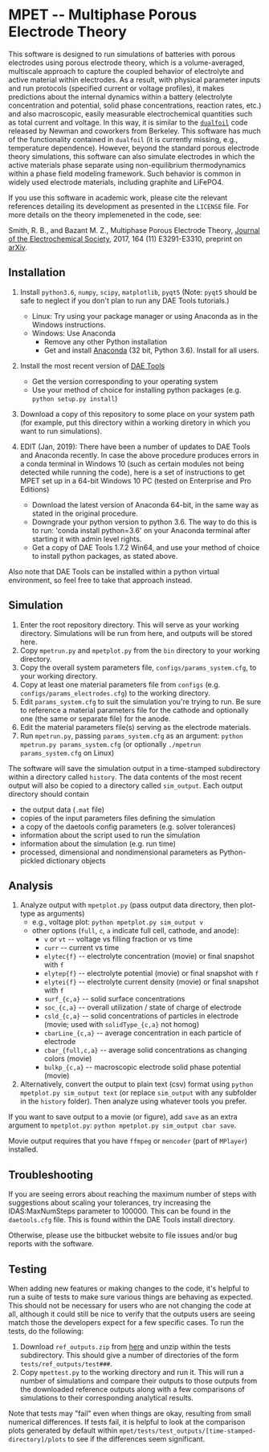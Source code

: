 # MPET -- Multiphase Porous Electrode Theory

This software is designed to run simulations of batteries with porous electrodes using porous
electrode theory, which is a volume-averaged, multiscale approach to capture the coupled behavior
of electrolyte and active material within electrodes. As a result, with physical parameter inputs
and run protocols (specified current or voltage profiles), it makes predictions about the internal
dynamics within a battery (electrolyte concentration and potential, solid phase concentrations,
reaction rates, etc.) and also macroscopic, easily measurable electrochemical quantities such as
total current and voltage. In this way, it is similar to the
[`dualfoil`](http://www.cchem.berkeley.edu/jsngrp/fortran.html) code released by Newman and
coworkers from Berkeley. This software has much of the functionality contained in `dualfoil` (it is
currently missing, e.g., temperature dependence). However, beyond the standard porous electrode
theory simulations, this software can also simulate electrodes in which the active materials phase
separate using non-equilibrium thermodynamics within a phase field modeling framework. Such
behavior is common in widely used electrode materials, including graphite and LiFePO4.

If you use this software in academic work, please cite the relevant references detailing its
development as presented in the `LICENSE` file. For more details on the theory implemeneted in the
code, see:

Smith, R. B., and Bazant M. Z., Multiphase Porous Electrode Theory,
[Journal of the Electrochemical Society](https://doi.org/10.1149/2.0171711jes),
2017, 164 (11) E3291-E3310,
preprint on [arXiv](https://arxiv.org/abs/1702.08432).

## Installation

1.  Install `python3.6`, `numpy`, `scipy`, `matplotlib`, `pyqt5` (Note: `pyqt5` should be safe to
    neglect if you don't plan to run any DAE Tools tutorials.)
    - Linux: Try using your package manager or using Anaconda as in the Windows instructions.
    - Windows: Use Anaconda
        - Remove any other Python installation
        - Get and install [Anaconda](https://www.continuum.io/downloads) (32 bit, Python 3.6).
          Install for all users.
2.  Install the most recent version of [DAE Tools](http://daetools.com/downloads.html)
    - Get the version corresponding to your operating system
    - Use your method of choice for installing python packages
      (e.g. `python setup.py install`)
3.  Download a copy of this repository to some place on your system path (for example, put this
    directory within a working diretory in which you want to run simulations).
    
4.  EDIT (Jan, 2019): There have been a number of updates to DAE Tools and Anaconda recently. 
    In case the above procedure produces errors in a conda terminal in Windows 10
    (such as certain modules not being detected while running the code), here is a set of instructions
    to get MPET set up in a 64-bit Windows 10 PC (tested on Enterprise and Pro Editions)      
    - Download the latest version of Anaconda 64-bit, in the same way as stated in the
      original procedure.
    - Downgrade your python version to python 3.6. The way to do this is to run: 
      'conda install python=3.6' on your Anaconda terminal after starting it with admin level rights.
    - Get a copy of DAE Tools 1.7.2 Win64, and use your method of choice to install python packages, as stated above.

Also note that DAE Tools can be installed within a python virtual environment, so feel free to take
that approach instead.

## Simulation

1.  Enter the root repository directory. This will serve as your working directory. Simulations
    will be run from here, and outputs will be stored here.
2.  Copy `mpetrun.py` and `mpetplot.py` from the `bin` directory to your working directory.
3.  Copy the overall system parameters file,
    `configs/params_system.cfg`, to your working directory.
3.  Copy at least one material parameters file from `configs`
    (e.g. `configs/params_electrodes.cfg`) to the working directory.
4.  Edit `params_system.cfg` to suit the simulation you're trying to run. Be
    sure to reference a material parameters file for the cathode and
    optionally one (the same or separate file) for the anode.
5.  Edit the material parameters file(s) serving as the electrode
    materials.
6.  Run `mpetrun.py`, passing `params_system.cfg` as an argument:
    `python mpetrun.py params_system.cfg`
    (or optionally `./mpetrun params_system.cfg` on Linux)

The software will save the simulation output in a time-stamped subdirectory within a directory
called `history`. The data contents of the most recent output will also be copied to a directory
called `sim_output`. Each output directory should contain
- the output data (`.mat` file)
- copies of the input parameters files defining the simulation
- a copy of the daetools config parameters (e.g. solver tolerances)
- information about the script used to run the simulation
- information about the simulation (e.g. run time)
- processed, dimensional and nondimensional parameters as
  Python-pickled dictionary objects

## Analysis

1.  Analyze output with `mpetplot.py` (pass output data directory, then
    plot-type as arguments)
    - e.g., voltage plot: `python mpetplot.py sim_output v`
    - other options (`full`, `c`, `a` indicate full cell, cathode, and anode):
      - `v` or `vt` -- voltage vs filling fraction or vs time
      - `curr` -- current vs time
      - `elytec{f}` -- electrolyte concentration (movie) or final snapshot with `f`
      - `elytep{f}` -- electrolyte potential (movie) or final snapshot with `f`
      - `elytei{f}` -- electrolyte current density (movie) or final snapshot with `f`
      - `surf_{c,a}` -- solid surface concentrations
      - `soc_{c,a}` -- overall utilization / state of charge of electrode
      - `csld_{c,a}` -- solid concentrations of particles in electrode (movie; used with `solidType_{c,a}` not homog)
      - `cbarLine_{c,a}` -- average concentration in each particle of electrode
      - `cbar_{full,c,a}` -- average solid concentrations as changing colors (movie)
      - `bulkp_{c,a}` -- macroscopic electrode solid phase potential (movie)
2.  Alternatively, convert the output to plain text (csv) format using
    `python mpetplot.py sim_output text` (or replace `sim_output` with
    any subfolder in the `history` folder). Then analyze using whatever
    tools you prefer.

If you want to save output to a movie (or figure), add `save` as an extra
argument to `mpetplot.py`: `python mpetplot.py sim_output cbar save`.

Movie output requires that you have `ffmpeg` or `mencoder` (part of
`MPlayer`) installed.

## Troubleshooting

If you are seeing errors about reaching the maximum number of steps with suggestions about
scaling your tolerances, try increasing the IDAS:MaxNumSteps parameter to 100000. This can be
found in the `daetools.cfg` file. This is found within the DAE Tools install directory.

Otherwise, please use the bitbucket website to file issues and/or bug reports with the software.

## Testing

When adding new features or making changes to the code, it's helpful
to run a suite of tests to make sure various things are behaving as
expected. This should not be necessary for users who are not changing
the code at all, although it could still be nice to verify that the
outputs users are seeing match those the developers expect for a few
specific cases. To run the tests, do the following:

1. Download `ref_outputs.zip` from
   [here](http://mit.edu/smithrb/www/ref_outputs.zip) and unzip within
   the tests subdirectory. This should give a number of
   directories of the form `tests/ref_outputs/test###`.
2. Copy `mpettest.py` to the working directory and run it. This will
   run a number of simulations and compare their outputs to those
   outputs from the downloaded reference outputs along with a few
   comparisons of simulations to their corresponding analytical
   results.

Note that tests may "fail" even when things are okay, resulting from small numerical differences.
If tests fail, it is helpful to look at the comparison plots generated by default within
`mpet/tests/test_outputs/[time-stamped-directory]/plots` to see if the differences seem
significant.
